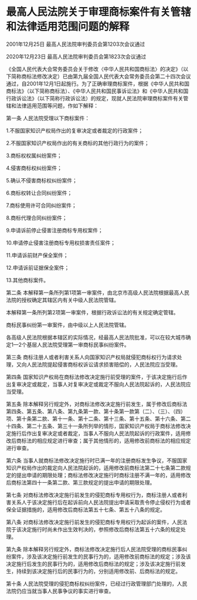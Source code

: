 # 最高人民法院关于审理商标案件有关管辖和法律适用范围问题的解释

2001年12月25日 最高人民法院审判委员会第1203次会议通过

2020年12月23日 最高人民法院审判委员会第1823次会议通过



《全国人民代表大会常务委员会关于修改〈中华人民共和国商标法〉的决定》（以下简称商标法修改决定）已由第九届全国人民代表大会常务委员会第二十四次会议通过，自2001年12月1日起施行。为了正确审理商标案件，根据《中华人民共和国商标法》（以下简称商标法）、《中华人民共和国民事诉讼法》和《中华人民共和国行政诉讼法》（以下简称行政诉讼法）的规定，现就人民法院审理商标案件有关管辖和法律适用范围等问题，作如下解释：

第一条 人民法院受理以下商标案件：

1.不服国家知识产权局作出的复审决定或者裁定的行政案件；

2.不服国家知识产权局作出的有关商标的其他行政行为的案件；

3.商标权权属纠纷案件；

4.侵害商标权纠纷案件；

5.确认不侵害商标权纠纷案件；

6.商标权转让合同纠纷案件；

7.商标使用许可合同纠纷案件；

8.商标代理合同纠纷案件；

9.申请诉前停止侵害注册商标专用权案件；

10.申请停止侵害注册商标专用权损害责任案件；

11.申请诉前财产保全案件；

12.申请诉前证据保全案件；

13.其他商标案件。

第二条 本解释第一条所列第1项第一审案件，由北京市高级人民法院根据最高人民法院的授权确定其辖区内有关中级人民法院管辖。

本解释第一条所列第2项第一审案件，根据行政诉讼法的有关规定确定管辖。

商标民事纠纷第一审案件，由中级以上人民法院管辖。

各高级人民法院根据本辖区的实际情况，经最高人民法院批准，可以在较大城市确定1—2个基层人民法院受理第一审商标民事纠纷案件。

第三条 商标注册人或者利害关系人向国家知识产权局就侵犯商标权行为请求处理，又向人民法院提起侵害商标权诉讼请求损害赔偿的，人民法院应当受理。

第四条 国家知识产权局在商标法修改决定施行前受理的案件，于该决定施行后作出复审决定或裁定，当事人对复审决定或裁定不服向人民法院起诉的，人民法院应当受理。

第五条 除本解释另行规定外，对商标法修改决定施行前发生，属于修改后商标法第四条、第五条、第八条、第九条第一款、第十条第一款第（二）、（三）、（四）项、第十条第二款、第十一条、第十二条、第十三条、第十五条、第十六条、第二十四条、第二十五条、第三十一条所列举的情形，国家知识产权局于商标法修改决定施行后作出复审决定或者裁定，当事人不服向人民法院起诉的行政案件，适用修改后商标法的相应规定进行审查；属于其他情形的，适用修改前商标法的相应规定进行审查。

第六条 当事人就商标法修改决定施行时已满一年的注册商标发生争议，不服国家知识产权局作出的裁定向人民法院起诉的，适用修改前商标法第二十七条第二款规定的提出申请的期限处理；商标法修改决定施行时商标注册不满一年的，适用修改后商标法第四十一条第二款、第三款规定的提出申请的期限处理。

第七条 对商标法修改决定施行前发生的侵犯商标专用权行为，商标注册人或者利害关系人于该决定施行后在起诉前向人民法院提出申请采取责令停止侵权行为或者保全证据措施的，适用修改后商标法第五十七条、第五十八条的规定。

第八条 对商标法修改决定施行前发生的侵犯商标专用权行为起诉的案件，人民法院于该决定施行时尚未作出生效判决的，参照修改后商标法第五十六条的规定处理。

第九条 除本解释另行规定外，商标法修改决定施行后人民法院受理的商标民事纠纷案件，涉及该决定施行前发生的民事行为的，适用修改前商标法的规定；涉及该决定施行后发生的民事行为的，适用修改后商标法的规定；涉及该决定施行前发生，持续到该决定施行后的民事行为的，分别适用修改前、后商标法的规定。

第十条 人民法院受理的侵犯商标权纠纷案件，已经过行政管理部门处理的，人民法院仍应当就当事人民事争议的事实进行审查。